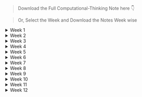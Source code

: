 > Download the Full Computational-Thinking Note here 👇

> Or, Select the Week and Download the Notes Week wise

<details><summary>Week 1</summary>

> Download the Full Week-1 Note here 👇
- [Week 1](https://raw.githubusercontent.com/hisayakhere/IITM-BS-DS/main/Levels/01Foundation-Level/002Computational-Thinking/Week01/Week1.pdf)

> Downlaod the Notes Lecture wise 👇
- [Lecture-1](https://raw.githubusercontent.com/hisayakhere/IITM-BS-DS/main/Levels/01Foundation-Level/002Computational-Thinking/Week01/Lecture1.1.pdf)
- [Lecture-2](https://raw.githubusercontent.com/hisayakhere/IITM-BS-DS/main/Levels/01Foundation-Level/002Computational-Thinking/Week01/Lecture1.2.pdf)
- [Tutorial for Lecture-2](https://raw.githubusercontent.com/hisayakhere/IITM-BS-DS/main/Levels/01Foundation-Level/002Computational-Thinking/Week01/TutorialForLecture1.2.pdf)
- [Lecture-3](https://raw.githubusercontent.com/hisayakhere/IITM-BS-DS/main/Levels/01Foundation-Level/002Computational-Thinking/Week01/Lecture1.3.pdf)
- [Tutorial for Lecture-3](https://raw.githubusercontent.com/hisayakhere/IITM-BS-DS/main/Levels/01Foundation-Level/002Computational-Thinking/Week01/TutorialForLecture1.3.pdf)
- [Lecture-4](https://raw.githubusercontent.com/hisayakhere/IITM-BS-DS/main/Levels/01Foundation-Level/002Computational-Thinking/Week01/Lecture1.4.pdf)
- [Lecture-5](https://raw.githubusercontent.com/hisayakhere/IITM-BS-DS/main/Levels/01Foundation-Level/002Computational-Thinking/Week01/Lecture1.5.pdf)
- [Tutorial for Lecture-5](https://raw.githubusercontent.com/hisayakhere/IITM-BS-DS/main/Levels/01Foundation-Level/002Computational-Thinking/Week01/TutorialForLecture1.5.pdf)
- [Lecture-6](https://raw.githubusercontent.com/hisayakhere/IITM-BS-DS/main/Levels/01Foundation-Level/002Computational-Thinking/Week01/Lecture1.6.pdf)
- [Lecture-7](https://raw.githubusercontent.com/hisayakhere/IITM-BS-DS/main/Levels/01Foundation-Level/002Computational-Thinking/Week01/Lecture1.7.pdf)
- [Lecture-8](https://raw.githubusercontent.com/hisayakhere/IITM-BS-DS/main/Levels/01Foundation-Level/002Computational-Thinking/Week01/Lecture1.8.pdf)
- [Lecture-9](https://raw.githubusercontent.com/hisayakhere/IITM-BS-DS/main/Levels/01Foundation-Level/002Computational-Thinking/Week01/Lecture1.9.pdf)
- [Lecture-10](https://raw.githubusercontent.com/hisayakhere/IITM-BS-DS/main/Levels/01Foundation-Level/002Computational-Thinking/Week01/Lecture1.10.pdf)
</details>
<details><summary>Week 2</summary>

</details>
<details><summary>Week 3</summary>

</details>
<details><summary>Week 4</summary>

</details>
<details><summary>Week 5</summary>

</details>
<details><summary>Week 6</summary>

</details>
<details><summary>Week 7</summary>

</details>
<details><summary>Week 8</summary>

</details>
<details><summary>Week 9</summary>

</details>
<details><summary>Week 10</summary>

</details>
<details><summary>Week 11</summary>

</details>
<details><summary>Week 12</summary>

</details>
